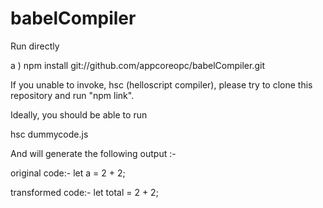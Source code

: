 # babelCompiler


Run directly 

a ) npm install git://github.com/appcoreopc/babelCompiler.git

If you unable to invoke, hsc (helloscript compiler), please try to  clone this repository and run "npm link". 

Ideally, you should be able to run 

hsc dummycode.js 

And will generate the following output :-

original code:-
let a = 2 + 2;

transformed code:-
let total = 2 + 2;


